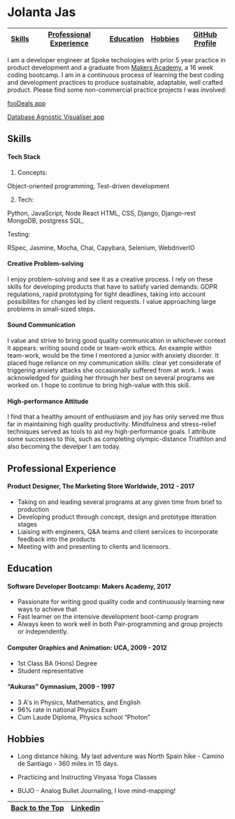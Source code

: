 # Jolanta Jas


|[Skills](#skills)|[Professional Experience](#professional-experience)|[Education](#education)|[Hobbies](#hobbies)|[GitHub Profile](https://github.com/Yolantele) |
|:---------------:|:-------------------------------------------------:|:---------------------:|:-----------------:|:---------------------------------------------:|



I am a developer engineer at Spoke techologies with prior 5 year practice in product development and a graduate from [Makers Academy](http://www.makersacademy.com/), a 16 week coding bootcamp. I am in a continuous process of learning the best coding and development practices to produce sustainable, adaptable, well crafted product. Please find some non-commercial practice projects I was involved:


[fooDeals app](https://github.com/Yolantele/foodie)


[Database Agnostic Visualiser app](https://github.com/Yolantele/Database-visualization)





## Skills


#### Tech Stack

1. Concepts: 

Object-oriented programming, Test-driven development

2. Tech: 

Python, JavaScript, Node 
React 
HTML, CSS, 
Django, Django-rest
MongoDB, postgress SQL,

Testing: 

RSpec, Jasmine, Mocha, Chai, Capybara, Selenium, WebdriverIO

#### Creative Problem-solving

I enjoy problem-solving and see it as a creative process. I rely on these skills for developing  products that have to satisfy varied demands: GDPR  regulations, rapid prototyping for tight deadlines, taking into account possibilites for changes led by client requests.  I value approaching large problems in small-sized steps.


####  Sound Communication

I value and strive to bring good quality communication in whichever context it appears: writing sound code or team-work ethics.
An example within team-work, would be the time I mentored a junior with anxiety disorder. It placed huge reliance on my communication skills: clear yet considerate of triggering anxiety attacks she occasionally suffered from at work. I was acknowledged for guiding her through her best on several programs we worked on. I hope to continue to bring high-value with this skill.


#### High-performance Attitude

I find that a healthy amount of enthusiasm and joy has only served me thus far in maintaining high quality productivity. Mindfulness and stress-relief techniques served as tools to aid my high-performance goals. I attribute some successes to this,  such as completing olympic-distance Triathlon and also becoming the develper I am today.





## Professional Experience


#### Product Designer, The Marketing Store Worldwide,  2012 - 2017

- Taking on and leading several programs at any given time from brief to production
- Developing product through concept, design and prototype itteration stages
- Liaising with engineers, Q&A teams and client services to incorporate feedback into the products
- Meeting with and presenting to clients and licensors.




## Education


#### Software Developer Bootcamp: Makers Academy, 2017

- Passionate for writing good quality code and continuously learning new ways to achieve that
- Fast learner on the intensive development boot-camp program
- Always keen to work well in both Pair-programming and group projects or independently.


#### Computer Graphics and Animation: UCA, 2009 - 2012

- 1st Class BA (Hons) Degree
- Student representative


#### “Aukuras” Gymnasium, 2009 - 1997

- 3 A's in Physics, Mathematics, and English
- 96% rate in national Physics Exam
- Cum Laude Diploma, Physics school “Photon”





## Hobbies

- Long distance hiking. My last adventure was North Spain hike - Camino de Santiago - 360 miles in 15 days.   

- Practicing and Instructing Vinyasa Yoga Classes

- BUJO - Analog Bullet Journaling, I love mind-mapping!


|[Back to the Top](#jolanta-jas) | [Linkedin](https://www.linkedin.com/in/jolanta-jas-94850824/) |
|:------------------------------:|:-------------------------------------------------------------:|
